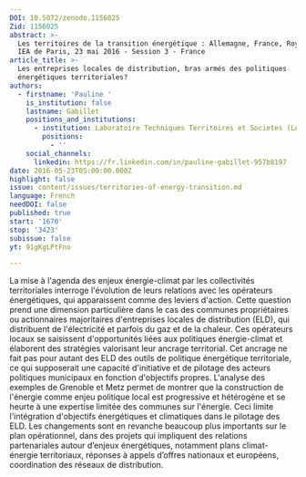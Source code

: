```yaml
---
DOI: 10.5072/zenodo.1156025
Zid: 1156025
abstract: >-
  Les territoires de la transition énergétique : Allemagne, France, Royaume-Uni.
  IEA de Paris, 23 mai 2016 - Session 3 - France
article_title: >-
  Les entreprises locales de distribution, bras armés des politiques
  énergétiques territoriales?
authors:
  - firstname: 'Pauline '
    is_institution: false
    lastname: Gabillet
    positions_and_institutions:
      - institution: Laboratoire Techniques Territoires et Societes (LATTS) / Université Gustave Eiffel, France
        positions:
          - ''
    social_channels:
      linkedin: https://fr.linkedin.com/in/pauline-gabillet-957b8197
date: 2016-05-23T05:00:00.000Z
highlight: false
issue: content/issues/territories-of-energy-transition.md
language: French
needDOI: false
published: true
start: '1670'
stop: '3423'
subissue: false
yt: 91gKgLPtFno

---
```


La mise à l'agenda des enjeux énergie-climat par les collectivités territoriales interroge l'évolution de leurs relations avec les opérateurs énergétiques, qui apparaissent comme des leviers d'action. Cette question prend une dimension particulière dans le cas des communes propriétaires ou actionnaires majoritaires d'entreprises locales de distribution (ELD), qui distribuent de l'électricité et parfois du gaz et de la chaleur. Ces opérateurs locaux se saisissent d'opportunités liées aux politiques énergie-climat et élaborent des stratégies valorisant leur ancrage territorial. Cet ancrage ne fait pas pour autant des ELD des outils de politique énergétique territoriale, ce qui supposerait une capacité d'initiative et de pilotage des acteurs politiques municipaux en fonction d'objectifs propres. L'analyse des exemples de Grenoble et Metz permet de montrer que la construction de l'énergie comme enjeu politique local est progressive et hétérogène et se heurte à une expertise limitée des communes sur l'énergie. Ceci limite l'intégration d'objectifs énergétiques et climatiques dans le pilotage des ELD. Les changements sont en revanche beaucoup plus importants sur le plan opérationnel, dans des projets qui impliquent des relations partenariales autour d’enjeux énergétiques, notamment plans climat-énergie territoriaux, réponses à appels d’offres nationaux et européens, coordination des réseaux de distribution.

<Youtube yt="91gKgLPtFno" caption="Les entreprises locales de distribution, bras armés des politiques énergétiques territoriales?" start="1670" stop="3423"></Youtube>